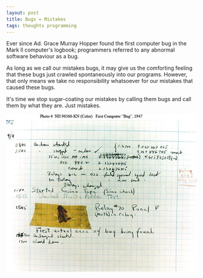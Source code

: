 ```yaml
---
layout: post
title: Bugs = Mistakes
tags: thoughts programming
---
```


Ever since Ad. Grace Murray Hopper found the first computer bug in the Mark ll computer's logbook; programmers referred to any abnormal software behaviour as a bug.

As long as we call our mistakes bugs, it may give us the comforting feeling that these bugs just crawled spontaneously into our programs. However, that only means we take no responsibility whatsoever for our mistakes that caused these bugs. 

It's time we stop sugar-coating our mistakes by calling them bugs and call them by what they are. Just mistakes.

<div class="random centered">
  <a target="_blank" href="/images/random/first_bug.jpg">
    <img src="/images/random/first_bug.jpg" alt="First Bug">
  </a>
</div>
